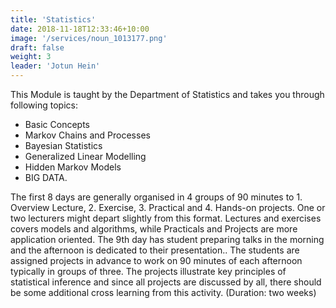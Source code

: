 ```yaml
---
title: 'Statistics'
date: 2018-11-18T12:33:46+10:00
image: '/services/noun_1013177.png'
draft: false
weight: 3
leader: 'Jotun Hein'
---
```


This Module is taught by the Department of Statistics and takes you through following
topics:

- Basic Concepts
- Markov Chains and Processes
- Bayesian Statistics
- Generalized Linear Modelling
- Hidden Markov Models
- BIG DATA.

The first 8 days are generally organised in 4 groups of 90 minutes to 1. Overview
Lecture, 2. Exercise, 3. Practical and 4. Hands-on projects. One or two lecturers might
depart slightly from this format. Lectures and exercises covers models and algorithms,
while Practicals and Projects are more application oriented. The 9th day has student
preparing talks in the morning and the afternoon is dedicated to their presentation..
The students are assigned projects in advance to work on 90 minutes of each afternoon
typically in groups of three. The projects illustrate key principles of statistical
inference and since all projects are discussed by all, there should be some additional
cross learning from this activity. (Duration: two weeks)


